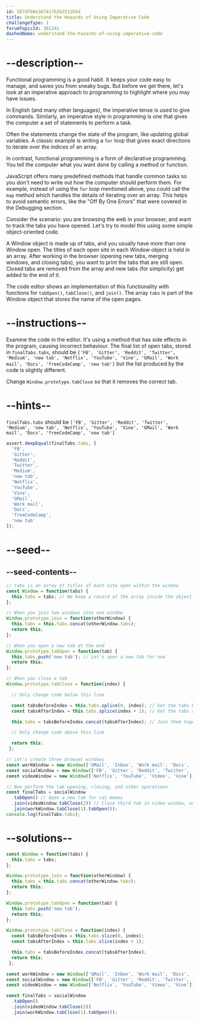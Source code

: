 ```yaml
---
id: 587d7b8e367417b2b2512b5d
title: Understand the Hazards of Using Imperative Code
challengeType: 1
forumTopicId: 301241
dashedName: understand-the-hazards-of-using-imperative-code
---
```


# --description--

Functional programming is a good habit. It keeps your code easy to manage, and saves you from sneaky bugs. But before we get there, let's look at an imperative approach to programming to highlight where you may have issues.

In English (and many other languages), the imperative tense is used to give commands. Similarly, an imperative style in programming is one that gives the computer a set of statements to perform a task.

Often the statements change the state of the program, like updating global variables. A classic example is writing a `for` loop that gives exact directions to iterate over the indices of an array.

In contrast, functional programming is a form of declarative programming. You tell the computer what you want done by calling a method or function.

JavaScript offers many predefined methods that handle common tasks so you don't need to write out how the computer should perform them. For example, instead of using the `for` loop mentioned above, you could call the `map` method which handles the details of iterating over an array. This helps to avoid semantic errors, like the "Off By One Errors" that were covered in the Debugging section.

Consider the scenario: you are browsing the web in your browser, and want to track the tabs you have opened. Let's try to model this using some simple object-oriented code.

A Window object is made up of tabs, and you usually have more than one Window open. The titles of each open site in each Window object is held in an array. After working in the browser (opening new tabs, merging windows, and closing tabs), you want to print the tabs that are still open. Closed tabs are removed from the array and new tabs (for simplicity) get added to the end of it.

The code editor shows an implementation of this functionality with functions for `tabOpen()`, `tabClose()`, and `join()`. The array `tabs` is part of the Window object that stores the name of the open pages.

# --instructions--

Examine the code in the editor. It's using a method that has side effects in the program, causing incorrect behaviour. The final list of open tabs, stored in `finalTabs.tabs`, should be `['FB', 'Gitter', 'Reddit', 'Twitter', 'Medium', 'new tab', 'Netflix', 'YouTube', 'Vine', 'GMail', 'Work mail', 'Docs', 'freeCodeCamp', 'new tab']` but the list produced by the code is slightly different.

Change `Window.prototype.tabClose` so that it removes the correct tab.

# --hints--

`finalTabs.tabs` should be `['FB', 'Gitter', 'Reddit', 'Twitter', 'Medium', 'new tab', 'Netflix', 'YouTube', 'Vine', 'GMail', 'Work mail', 'Docs', 'freeCodeCamp', 'new tab']`

```js
assert.deepEqual(finalTabs.tabs, [
  'FB',
  'Gitter',
  'Reddit',
  'Twitter',
  'Medium',
  'new tab',
  'Netflix',
  'YouTube',
  'Vine',
  'GMail',
  'Work mail',
  'Docs',
  'freeCodeCamp',
  'new tab'
]);
```

# --seed--

## --seed-contents--

```js
// tabs is an array of titles of each site open within the window
const Window = function(tabs) {
  this.tabs = tabs; // We keep a record of the array inside the object
};

// When you join two windows into one window
Window.prototype.join = function(otherWindow) {
  this.tabs = this.tabs.concat(otherWindow.tabs);
  return this;
};

// When you open a new tab at the end
Window.prototype.tabOpen = function(tab) {
  this.tabs.push('new tab'); // Let's open a new tab for now
  return this;
};

// When you close a tab
Window.prototype.tabClose = function(index) {

  // Only change code below this line

  const tabsBeforeIndex = this.tabs.splice(0, index); // Get the tabs before the tab
  const tabsAfterIndex = this.tabs.splice(index + 1); // Get the tabs after the tab

  this.tabs = tabsBeforeIndex.concat(tabsAfterIndex); // Join them together

  // Only change code above this line

  return this;
 };

// Let's create three browser windows
const workWindow = new Window(['GMail', 'Inbox', 'Work mail', 'Docs', 'freeCodeCamp']); // Your mailbox, drive, and other work sites
const socialWindow = new Window(['FB', 'Gitter', 'Reddit', 'Twitter', 'Medium']); // Social sites
const videoWindow = new Window(['Netflix', 'YouTube', 'Vimeo', 'Vine']); // Entertainment sites

// Now perform the tab opening, closing, and other operations
const finalTabs = socialWindow
  .tabOpen() // Open a new tab for cat memes
  .join(videoWindow.tabClose(2)) // Close third tab in video window, and join
  .join(workWindow.tabClose(1).tabOpen());
console.log(finalTabs.tabs);
```

# --solutions--

```js
const Window = function(tabs) {
  this.tabs = tabs;
};

Window.prototype.join = function(otherWindow) {
  this.tabs = this.tabs.concat(otherWindow.tabs);
  return this;
};

Window.prototype.tabOpen = function(tab) {
  this.tabs.push('new tab');
  return this;
};

Window.prototype.tabClose = function(index) {
  const tabsBeforeIndex = this.tabs.slice(0, index);
  const tabsAfterIndex = this.tabs.slice(index + 1);

  this.tabs = tabsBeforeIndex.concat(tabsAfterIndex);
  return this;
 };

const workWindow = new Window(['GMail', 'Inbox', 'Work mail', 'Docs', 'freeCodeCamp']);
const socialWindow = new Window(['FB', 'Gitter', 'Reddit', 'Twitter', 'Medium']);
const videoWindow = new Window(['Netflix', 'YouTube', 'Vimeo', 'Vine']);

const finalTabs = socialWindow
  .tabOpen()
  .join(videoWindow.tabClose(2))
  .join(workWindow.tabClose(1).tabOpen());
```
